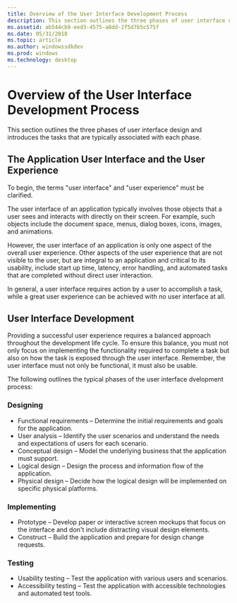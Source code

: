```yaml
---
title: Overview of the User Interface Development Process
description: This section outlines the three phases of user interface design and introduces the tasks that are typically associated with each phase.
ms.assetid: ab544cb9-eed3-4575-a8dd-2f5d7b5c575f
ms.date: 05/31/2018
ms.topic: article
ms.author: windowssdkdev
ms.prod: windows
ms.technology: desktop
---
```


# Overview of the User Interface Development Process

This section outlines the three phases of user interface design and introduces the tasks that are typically associated with each phase.

## The Application User Interface and the User Experience

To begin, the terms "user interface" and "user experience" must be clarified.

The user interface of an application typically involves those objects that a user sees and interacts with directly on their screen. For example, such objects include the document space, menus, dialog boxes, icons, images, and animations.

However, the user interface of an application is only one aspect of the overall user experience. Other aspects of the user experience that are not visible to the user, but are integral to an application and critical to its usability, include start up time, latency, error handling, and automated tasks that are completed without direct user interaction.

In general, a user interface requires action by a user to accomplish a task, while a great user experience can be achieved with no user interface at all.

## User Interface Development

Providing a successful user experience requires a balanced approach throughout the development life cycle. To ensure this balance, you must not only focus on implementing the functionality required to complete a task but also on how the task is exposed through the user interface. Remember, the user interface must not only be functional, it must also be usable.

The following outlines the typical phases of the user interface dvelopment process:

### Designing

-   Functional requirements – Determine the initial requirements and goals for the application.
-   User analysis – Identify the user scenarios and understand the needs and expectations of users for each scenario.
-   Conceptual design – Model the underlying business that the application must support.
-   Logical design – Design the process and information flow of the application.
-   Physical design – Decide how the logical design will be implemented on specific physical platforms.

### Implementing

-   Prototype – Develop paper or interactive screen mockups that focus on the interface and don't include distracting visual design elements.
-   Construct – Build the application and prepare for design change requests.

### Testing

-   Usability testing – Test the application with various users and scenarios.
-   Accessibility testing – Test the application with accessible technologies and automated test tools.

 

 




